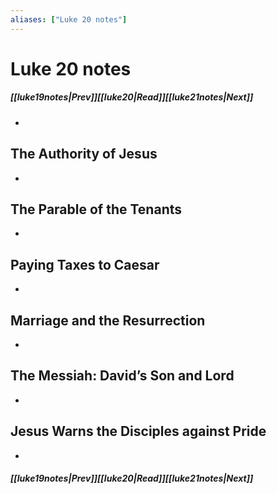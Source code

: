```yaml
---
aliases: ["Luke 20 notes"]
---
```

# Luke 20 notes
##### <span class=arrow-left></span>[[luke19notes|Prev]]<span class=navigation-separator></span>[[luke20|Read]]<span class=navigation-separator></span>[[luke21notes|Next]]<span class=arrow-right></span>
- 
## The Authority of Jesus
- 
## The Parable of the Tenants
- 
## Paying Taxes to Caesar
- 
## Marriage and the Resurrection
- 
## The Messiah: David’s Son and Lord
- 
## Jesus Warns the Disciples against Pride
- 
##### <span class=arrow-left></span>[[luke19notes|Prev]]<span class=navigation-separator></span>[[luke20|Read]]<span class=navigation-separator></span>[[luke21notes|Next]]<span class=arrow-right></span>